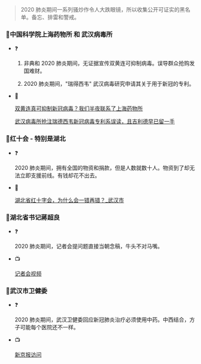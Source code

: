 > 2020 肺炎期间一系列骚炒作令人大跌眼镜，所以收集公开可证实的黑名单。备忘、排雷和警戒。

### **🚫中国科学院上海药物所 和 武汉病毒所**

- ❓

    1. 非典和 2020 肺炎期间，无证据宣传双黄连可抑制病毒。误导群众抢购发国难财。

    2. 2020 肺炎期间，"瑞得西韦" 武汉病毒研究申请其关于用于新冠的专利。

- 🔗

    [双黄连真可抑制新冠病毒？我们半夜联系了上海药物所](https://m.uczzd.cn/webview/news?app=uc-iflow&zzd_from=ucpush&aid=4801751863254753739&cid=100&uc_param_str=dndseiwifrvesvntgicp&uc_biz_str=S:custom%7CC:iflow_site%7CK:true&from=uc_push&from_sm=kkframenew)

    [武汉病毒所抢注瑞德西韦新冠病毒专利系误读，且吉利德早已留一手](https://m.jiemian.com/article/3947746.html)

### **🚫红十会 - 特别是湖北**

- ❓

    2020 肺炎期间，拥有全国的物资和捐款，但是人数就数十人。物资到了却无法立即支援前线。有钱却花不出去。

- 🔗

    [湖北省红十字会，为什么会一错再错？_武汉市](https://sohu.com/a/369795489_477856/?pvid=000115_3w_a)

### **🚫湖北省书记蔣超良**

- ❓

    2020 肺炎期间，记者会提问题直接当朝念稿，牛头不对马嘴。

- 📺

    [记者会视频](media/0045b5Xdlx07ACsrmGZq01041201y7q60E010.mp4)

### **🚫武汉市卫健委**

- ❓

    2020 肺炎期间，武汉卫健委回应新冠肺炎治疗必须使用中药。中西结合，方子可能每个医院还不一样。

- 📺

    [新京报访问](media/001Fn58Slx07AGZWJESk01041201fsb90E013.mp4)
